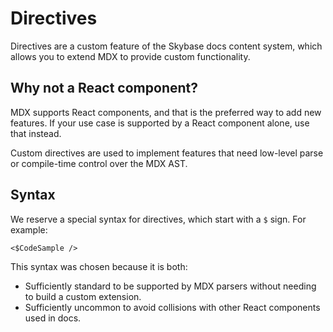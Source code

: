 # Directives

Directives are a custom feature of the Skybase docs content system, which allows you to extend MDX to provide custom functionality.

## Why not a React component?

MDX supports React components, and that is the preferred way to add new features. If your use case is supported by a React component alone, use that instead.

Custom directives are used to implement features that need low-level parse or compile-time control over the MDX AST.

## Syntax

We reserve a special syntax for directives, which start with a `$` sign. For example:

```mdx
<$CodeSample />
```

This syntax was chosen because it is both:

- Sufficiently standard to be supported by MDX parsers without needing to build a custom extension.
- Sufficiently uncommon to avoid collisions with other React components used in docs.
